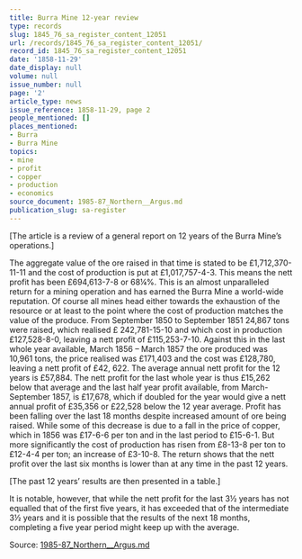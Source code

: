 ```yaml
---
title: Burra Mine 12-year review
type: records
slug: 1845_76_sa_register_content_12051
url: /records/1845_76_sa_register_content_12051/
record_id: 1845_76_sa_register_content_12051
date: '1858-11-29'
date_display: null
volume: null
issue_number: null
page: '2'
article_type: news
issue_reference: 1858-11-29, page 2
people_mentioned: []
places_mentioned:
- Burra
- Burra Mine
topics:
- mine
- profit
- copper
- production
- economics
source_document: 1985-87_Northern__Argus.md
publication_slug: sa-register
---
```


[The article is a review of a general report on 12 years of the Burra Mine’s operations.]

The aggregate value of the ore raised in that time is stated to be £1,712,370-11-11 and the cost of production is put at £1,017,757-4-3.  This means the nett profit has been £694,613-7-8 or 68¼%.  This is an almost unparalleled return for a mining operation and has earned the Burra Mine a world-wide reputation.  Of course all mines head either towards the exhaustion of the resource or at least to the point where the cost of production matches the value of the produce.  From September 1850 to September 1851 24,867 tons were raised, which realised £ 242,781-15-10 and which cost in production £127,528-8-0, leaving a nett profit of £115,253-7-10.  Against this in the last whole year available, March 1856 – March 1857 the ore produced was 10,961 tons, the price realised was £171,403 and the cost was £128,780, leaving a nett profit of £42, 622.  The average annual nett profit for the 12 years is £57,884.  The nett profit for the last whole year is thus £15,262 below that average and the last half year profit available, from March-September 1857, is £17,678, which if doubled for the year would give a nett annual profit of £35,356 or £22,528 below the 12 year average.  Profit has been falling over the last 18 months despite increased amount of ore being raised.  While some of this decrease is due to a fall in the price of copper, which in 1856 was £17-6-6 per ton and in the last period to £15-6-1.  But more significantly the cost of production has risen from £8-13-8 per ton to £12-4-4 per ton; an increase of £3-10-8.  The return shows that the nett profit over the last six months is lower than at any time in the past 12 years.

[The past 12 years’ results are then presented in a table.]

It is notable, however, that while the nett profit for the last 3½ years has not equalled that of the first five years, it has exceeded that of the intermediate 3½ years and it is possible that the results of the next 18 months, completing a five year period might keep up with the average.

Source: [1985-87_Northern__Argus.md](/downloads/markdown/1985-87_Northern__Argus.md)
